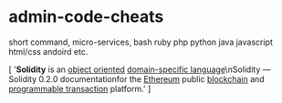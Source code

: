# admin-code-cheats
short command, micro-services, bash ruby php python java javascript html/css andoird etc.


[ '**Solidity** is an [object oriented](http://en.wikipedia.org/wiki/Object-oriented_programming) [domain-specific language](http://en.wikipedia.org/wiki/domain-specific_language)\nSolidity — Solidity 0.2.0 documentationfor the [Ethereum](http://en.wikipedia.org/wiki/Ethereum) public [blockchain](http://en.wikipedia.org/wiki/blockchain_(database)) and [programmable transaction](http://en.wikipedia.org/wiki/smart_contract) platform.' ]
